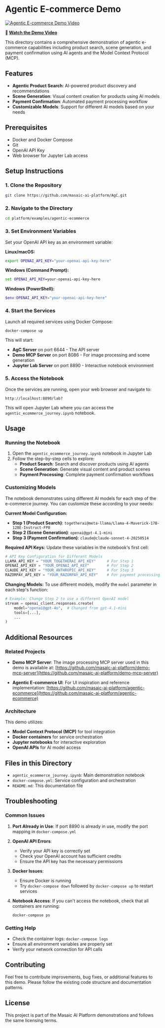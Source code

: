 # Agentic E-commerce Demo

[![Agentic E-commerce Demo Video](https://img.youtube.com/vi/5ro_l4RJoHY/maxresdefault.jpg)](https://www.youtube.com/watch?v=5ro_l4RJoHY)

**🎥 [Watch the Demo Video](https://www.youtube.com/watch?v=5ro_l4RJoHY)**

This directory contains a comprehensive demonstration of agentic e-commerce capabilities including product search, scene generation, and payment confirmation using AI agents and the Model Context Protocol (MCP).

## Features

- **Agentic Product Search**: AI-powered product discovery and recommendations
- **Scene Generation**: Visual content creation for products using AI models
- **Payment Confirmation**: Automated payment processing workflow
- **Customizable Models**: Support for different AI models based on your needs

## Prerequisites

- Docker and Docker Compose
- Git
- OpenAI API Key
- Web browser for Jupyter Lab access

## Setup Instructions

### 1. Clone the Repository

```bash
git clone https://github.com/masaic-ai-platform/AgC.git
```

### 2. Navigate to the Directory

```bash
cd platform/examples/agentic-ecommerce
```

### 3. Set Environment Variables

Set your OpenAI API key as an environment variable:

**Linux/macOS:**
```bash
export OPENAI_API_KEY="your-openai-api-key-here"
```

**Windows (Command Prompt):**
```cmd
set OPENAI_API_KEY=your-openai-api-key-here
```

**Windows (PowerShell):**
```powershell
$env:OPENAI_API_KEY="your-openai-api-key-here"
```

### 4. Start the Services

Launch all required services using Docker Compose:

```bash
docker-compose up
```

This will start:
- **AgC Server** on port 6644 - The API server
- **Demo MCP Server** on port 8086 - For image processing and scene generation
- **Jupyter Lab Server** on port 8890 - Interactive notebook environment

### 5. Access the Notebook

Once the services are running, open your web browser and navigate to:

```
http://localhost:8890/lab?
```

This will open Jupyter Lab where you can access the `agentic_ecommerce_journey.ipynb` notebook.

## Usage

### Running the Notebook

1. Open the `agentic_ecommerce_journey.ipynb` notebook in Jupyter Lab
2. Follow the step-by-step cells to explore:
   - **Product Search**: Search and discover products using AI agents
   - **Scene Generation**: Generate visual content and product scenes
   - **Payment Processing**: Complete payment confirmation workflows

### Customizing Models

The notebook demonstrates using different AI models for each step of the e-commerce journey. You can customize these according to your needs:

**Current Model Configuration:**
- **Step 1 (Product Search)**: `togetherai@meta-llama/Llama-4-Maverick-17B-128E-Instruct-FP8`
- **Step 2 (Scene Generation)**: `openai@gpt-4.1-mini`  
- **Step 3 (Payment Confirmation)**: `claude@claude-sonnet-4-20250514`

**Required API Keys:**
Update these variables in the notebook's first cell:
```python
# API Key Configuration for Different Models
LLAMA_API_KEY = "YOUR_TOGETHERAI_API_KEY"     # For Step 1
OPENAI_API_KEY = "YOUR_OPENAI_API_KEY"        # For Step 2
CLAUDE_API_KEY = "YOUR_ANTHROPIC_API_KEY"     # For Step 3
RAZORPAY_API_KEY = "YOUR_RAZORPAY_API_KEY"    # For payment processing
```

**Changing Models:**
To use different models, modify the `model` parameter in each step's function:
```python
# Example: Change Step 2 to use a different OpenAI model
stream = openai_client.responses.create(
    model="openai@gpt-4o",  # Changed from gpt-4.1-mini
    tools=[...],
    ...
)
```

## Additional Resources

### Related Projects

- **Demo MCP Server**: The image processing MCP server used in this demo is available at:
  [https://github.com/masaic-ai-platform/demo-mcp-server](https://github.com/masaic-ai-platform/demo-mcp-server)

- **Agentic E-commerce UI**: For UI inspiration and reference implementation:
  [https://github.com/masaic-ai-platform/agentic-ecommerce](https://github.com/masaic-ai-platform/agentic-ecommerce)

### Architecture

This demo utilizes:
- **Model Context Protocol (MCP)** for tool integration
- **Docker containers** for service orchestration
- **Jupyter notebooks** for interactive exploration
- **OpenAI APIs** for AI model access

## Files in this Directory

- `agentic_ecommerce_journey.ipynb`: Main demonstration notebook
- `docker-compose.yml`: Service configuration and orchestration
- `README.md`: This documentation file

## Troubleshooting

### Common Issues

1. **Port Already in Use**: If port 8890 is already in use, modify the port mapping in `docker-compose.yml`

2. **OpenAI API Errors**: 
   - Verify your API key is correctly set
   - Check your OpenAI account has sufficient credits
   - Ensure the API key has the necessary permissions

3. **Docker Issues**:
   - Ensure Docker is running
   - Try `docker-compose down` followed by `docker-compose up` to restart services

4. **Notebook Access**: If you can't access the notebook, check that all containers are running:
   ```bash
   docker-compose ps
   ```

### Getting Help

- Check the container logs: `docker-compose logs`
- Ensure all environment variables are properly set
- Verify your network connection for API calls

## Contributing

Feel free to contribute improvements, bug fixes, or additional features to this demo. Please follow the existing code structure and documentation patterns.

## License

This project is part of the Masaic AI Platform demonstrations and follows the same licensing terms. 
